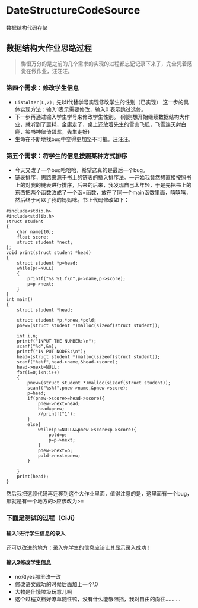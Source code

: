 # DateStructureCodeSource
数据结构代码存储
## 数据结构大作业思路过程

> 悔恨万分的是之前的几个需求的实现的过程都忘记记录下来了，完全凭着感觉在做作业，汪汪汪。

### 第四个需求：修改学生信息
-  `ListAlter(L,2);` 先以i代替学号实现修改学生的性别（已实现）
这一步的具体实现方法：输入1表示需要修改，输入0 表示跳过选修。
-  下一步再通过输入学生学号来修改学生性别。
(刚刚想开始继续数据结构大作业，就听到了噩耗，金庸走了，桌上还放着先生的雪山飞狐，飞雪连天射白鹿，笑书神侠倚碧鸳，先生走好)
- 生命在不断地找bug中变得更加坚不可摧。汪汪汪。
### 第五个需求：将学生的信息按照某种方式排序
- 今天又改了一个bug哈哈哈，希望这真的是最后一个bug。
- 链表排序，思路来源于书上的链表的插入排序法。一开始我竟然想直接按照书上的对我的链表进行排序，后来的后来，我发现自己太年轻，于是先把书上的东西把两个函数改成了一个函=函数，放在了同一个main函数里面，嘻嘻嘻，然后终于可以了我的妈妈咪。书上代码修改如下：
```
#include<stdio.h>
#include<stdlib.h>
struct student
{
    char name[10];
    float score;
    struct student *next;
};
void print(struct student *head)
{
    struct student *p=head;
    while(p!=NULL)
    {
        printf("%s %1.f\n",p->name,p->score);
        p=p->next;
    }
}
int main()
{
    struct student *head;

    struct student *p,*pnew,*pold;
    pnew=(struct student *)malloc(sizeof(struct student));

    int i,n;
    printf("INPUT THE NUMBER:\n");
    scanf("%d",&n);
    printf("IN PUT NODES:\n");
    head=(struct student *)malloc(sizeof(struct student));
    scanf("%s%f",head->name,&head->score);
    head->next=NULL;
    for(i=0;i<n;i++)
    {
        pnew=(struct student *)malloc(sizeof(struct student));
        scanf("%s%f",pnew->name,&pnew->score);
        p=head;
        if(pnew->score>=head->score){
            pnew->next=head;
            head=pnew;
            //printf("1");
        }
        else{
            while(p!=NULL&&pnew->score<p->score){
                pold=p;
                p=p->next;
            }
            pnew->next=p;
            pold->next=pnew;
        }

    }
    print(head);
}
```
然后我把这段代码再迁移到这个大作业里面，值得注意的是，这里面有一个bug，那就是有一个地方的>应该改为>=
### 下面是测试的过程（CiJi）
#### 输入1进行学生信息的录入
还可以改进的地方：录入完学生的信息应该让其显示录入成功！
#### 输入3修改学生信息
- no和yes那里改一改
- 修改语文成功的时候后面加上一个\0
- 大物是什饿垃圾玩意儿啊
- 这个过程文档好潦草随性鸭，没有什么能够阻挡，我对自由的向往..........
